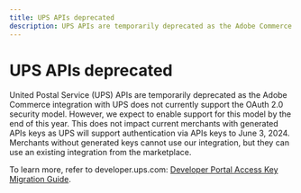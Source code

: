 ```yaml
---
title: UPS APIs deprecated
description: UPS APIs are temporarily deprecated as the Adobe Commerce integration with UPS does not currently support the OAuth 2.0 security model. We expect to support this model at the end of this year. This does not impact current merchants with generated API keys as UPS will support authentication via APIs keys to June 3, 2024. Merchants without generated keys cannot use our integration but they can use existing integration from the marketplace.
---
```


# UPS APIs deprecated

United Postal Service (UPS) APIs are temporarily deprecated as the Adobe Commerce integration with UPS does not currently support the OAuth 2.0 security model. However, we expect to enable support for this model by the end of this year. This does not impact current merchants with generated APIs keys as UPS will support authentication via APIs keys to June 3, 2024. Merchants without generated keys cannot use our integration, but they can use an existing integration from the marketplace.

To learn more, refer to developer.ups.com: [Developer Portal Access Key Migration Guide](https://developer.ups.com/oauth-developer-guide?loc=en_US&sp_rid=NTA5MzQ1OTE2NjEyS0&sp_mid=72989914).

